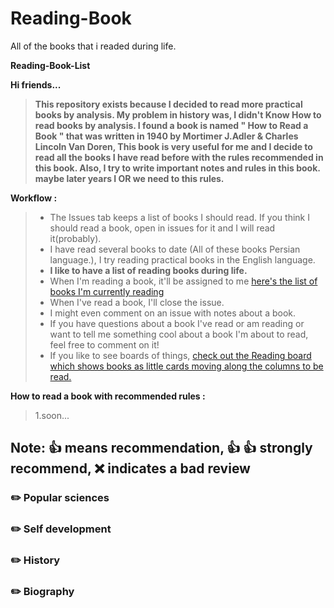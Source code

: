 # Reading-Book
All of the books that i readed during life.

**Reading-Book-List**

**Hi friends...**
>**This repository exists because I decided to read more practical books by analysis.
> My problem in history was, I didn't Know How to read books by analysis.
>  I found a book is named " How to Read a Book " that was written in 1940 by Mortimer J.Adler & Charles Lincoln Van Doren,
>  This book is very useful for me and I decide to read all the books I have read before with the rules recommended in this book.
>  Also, I try to write important notes and rules in this book. maybe later years I OR we need to this rules.**


**Workflow :**
>    - The Issues tab keeps a list of books I should read. If you think I should read a book, open in issues for it and I will read it(probably).
>    - I have read several books to date (All of these books Persian language.), I try reading practical books in the English language.
>    - **I like to have a list of reading books during life.** 
>    - When I'm reading a book, it'll be assigned to me [here's the list of books I'm currently reading](https://github.com/CheraghiMilad/Reading-Book/issues)
>    - When I've read a book, I'll close the issue.
>    - I might even comment on an issue with notes about a book.
>    - If you have questions about a book I've read or am reading or want to tell me something cool about a book I'm about to read, feel free to comment on it! 
>    - If you like to see boards of things, [check out the Reading board which shows books as little cards moving along the columns to be read.](https://github.com/CheraghiMilad/Reading-Book/projects/1)

**How to read a book with recommended rules :**
>1.soon...



## Note: :+1: means recommendation, :+1: :+1: strongly recommend, :x: indicates a bad review ##

### ✏️ Popular sciences

### ✏️ Self development

### ✏️ History

### ✏️ Biography
